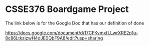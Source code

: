 # CSSE376 Boardgame Project
The link below is for the Google Doc that has our definition of done

https://docs.google.com/document/d/17CFKvmxfU_wrXRE2p1u-8c86LtkzizwH4dJE0QbF9A8/edit?usp=sharing